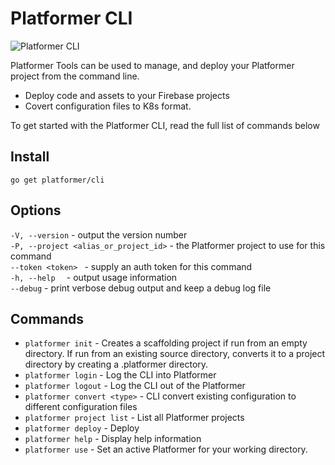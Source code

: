 # Platformer CLI
![Platformer CLI](https://github.com/platformer-com/platformer-cli/workflows/Platformer%20CLI/badge.svg) 

Platformer Tools can be used to manage, and deploy your Platformer project from the command line.

* Deploy code and assets to your Firebase projects
* Covert configuration files to K8s format.

To get started with the Platformer CLI, read the full list of commands below

## Install
``go get platformer/cli``

## Options
``-V, --version`` - output the version number   
``-P, --project <alias_or_project_id>`` - the Platformer  project to use for this command  
`` --token <token>  `` - supply an auth token for this command  
``-h, --help  `` - output usage information     
``--debug`` - print verbose debug output and keep a debug log file      

## Commands 
* ``platformer init`` - Creates a scaffolding project if run from an empty directory. If run from an existing source directory, converts it to a project directory by creating a .platformer directory.
* ``platformer login`` - Log the CLI into Platformer
* ``platformer logout`` - Log the CLI out of the Platformer
* ``platformer convert <type>`` - CLI convert existing configuration to different configuration files
* ``platformer project list`` - List all Platformer projects
* ``platformer deploy`` - Deploy 
* ``platformer help`` - Display help information
* ``platformer use`` -  Set an active Platformer for your working directory.
